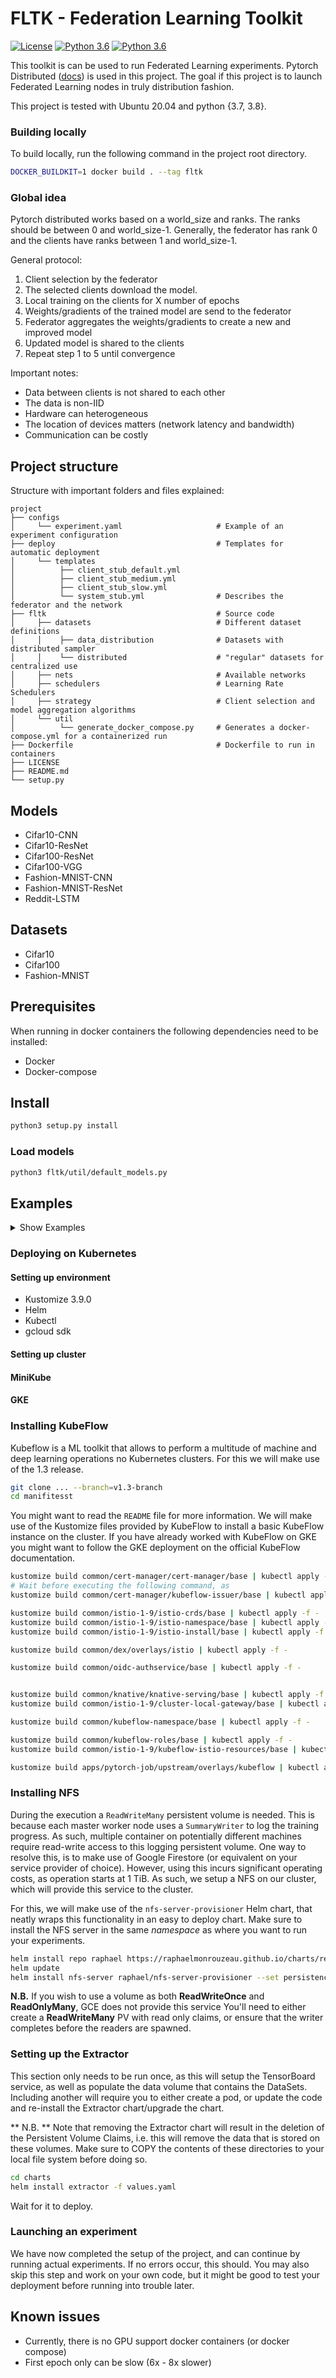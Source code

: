 # FLTK - Federation Learning Toolkit
[![License](https://img.shields.io/badge/license-BSD-blue.svg)](LICENSE)
[![Python 3.6](https://img.shields.io/badge/python-3.7-blue.svg)](https://www.python.org/downloads/release/python-370/)
[![Python 3.6](https://img.shields.io/badge/python-3.8-blue.svg)](https://www.python.org/downloads/release/python-380/)

This toolkit is can be used to run Federated Learning experiments.
Pytorch Distributed ([docs](https://pytorch.org/tutorials/beginner/dist_overview.html)) is used in this project.
The goal if this project is to launch Federated Learning nodes in truly distribution fashion.

This project is tested with Ubuntu 20.04 and python {3.7, 3.8}.



### Building locally

To build locally, run the following command in the project root directory.

```bash 
DOCKER_BUILDKIT=1 docker build . --tag fltk
```
### Global idea
Pytorch distributed works based on a world_size and ranks. The ranks should be between 0 and world_size-1.
Generally, the federator has rank 0 and the clients have ranks between 1 and world_size-1.

General protocol:

1. Client selection by the federator
2. The selected clients download the model.
2. Local training on the clients for X number of epochs
3. Weights/gradients of the trained model are send to the federator
4. Federator aggregates the weights/gradients to create a new and improved model
5. Updated model is shared to the clients
6. Repeat step 1 to 5 until convergence

Important notes:

* Data between clients is not shared to each other
* The data is non-IID
* Hardware can heterogeneous
* The location of devices matters (network latency and bandwidth)
* Communication can be costly

## Project structure
Structure with important folders and files explained:
```
project
├── configs
│     └── experiment.yaml                     # Example of an experiment configuration
├── deploy                                    # Templates for automatic deployment  
│     └── templates
│          ├── client_stub_default.yml
│          ├── client_stub_medium.yml
│          ├── client_stub_slow.yml
│          └── system_stub.yml                # Describes the federator and the network
├── fltk                                      # Source code
│     ├── datasets                            # Different dataset definitions
│     │    ├── data_distribution              # Datasets with distributed sampler
│     │    └── distributed                    # "regular" datasets for centralized use
│     ├── nets                                # Available networks
│     ├── schedulers                          # Learning Rate Schedulers
│     ├── strategy                            # Client selection and model aggregation algorithms
│     └── util
│          └── generate_docker_compose.py     # Generates a docker-compose.yml for a containerized run
├── Dockerfile                                # Dockerfile to run in containers
├── LICENSE
├── README.md
└── setup.py
```

## Models

* Cifar10-CNN
* Cifar10-ResNet
* Cifar100-ResNet
* Cifar100-VGG
* Fashion-MNIST-CNN
* Fashion-MNIST-ResNet
* Reddit-LSTM

## Datasets

* Cifar10
* Cifar100
* Fashion-MNIST

## Prerequisites

When running in docker containers the following dependencies need to be installed:

* Docker
* Docker-compose

## Install
```bash
python3 setup.py install
```

### Load models
```bash
python3 fltk/util/default_models.py
```

## Examples
<details><summary>Show Examples</summary>

<p>

### Single machine (Native)

#### Launch single client
Launch Federator
```bash
python3 -m fltk single configs/experiment.yaml --rank=0
```
Launch Client
```bash
python3 -m fltk single configs/experiment.yaml --rank=1
```

#### Spawn FL system
```bash
python3 -m fltk spawn configs/experiment.yaml
```

### Two machines (Native)
To start a cross-machine FL system you have to configure the network interface connected to your network.
For example, if your machine is connected to the network via the wifi interface (for example with the name `wlo1`) this has to be configured as shown below:
```bash
os.environ['GLOO_SOCKET_IFNAME'] = 'wlo1'
os.environ['TP_SOCKET_IFNAME'] = 'wlo1'
```
Use `ifconfig` to find the name of the interface name on your machine.

### Docker Compose
1. Make sure docker and docker-compose are installed.
2. Generate a `docker-compose.yml` file for your experiment. You can use the script `generate_docker_compose.py` for this.
   From the root folder: ```python3 fltk/util/generate_docker_compose.py 4``` to generate a system with 4 clients.
   Feel free to change/extend `generate_docker_compose.py` for your own need.
   A `docker-compose.yml` file is created in the root folder.
3. Run docker-compose to start the system:
    ```bash
    docker-compose up
    ```
### Google Cloud Platform
See Manual on brightspace

</p>
</details>


### Deploying on Kubernetes


#### Setting up environment

 * Kustomize 3.9.0
 * Helm
 * Kubectl
 * gcloud sdk

#### Setting up cluster


#### MiniKube

#### GKE

### Installing KubeFlow
Kubeflow is a ML toolkit that allows to perform a multitude of machine and deep learning operations no 
Kubernetes clusters. For this we will make use of the 1.3 release.


```bash
git clone ... --branch=v1.3-branch
cd manifitesst
```

You might want to read the `README` file for more information. We will make use of the Kustomize files provided
by KubeFlow to install a basic KubeFlow instance on the cluster. If you have already worked with KubeFlow on GKE
you might want to follow the GKE deployment on the official KubeFlow documentation.

```bash
kustomize build common/cert-manager/cert-manager/base | kubectl apply -f -
# Wait before executing the following command, as 
kustomize build common/cert-manager/kubeflow-issuer/base | kubectl apply -f -
```


```bash
kustomize build common/istio-1-9/istio-crds/base | kubectl apply -f -
kustomize build common/istio-1-9/istio-namespace/base | kubectl apply -f -
kustomize build common/istio-1-9/istio-install/base | kubectl apply -f -
```

```bash
kustomize build common/dex/overlays/istio | kubectl apply -f -
```

```bash
kustomize build common/oidc-authservice/base | kubectl apply -f -
```

```bash

kustomize build common/knative/knative-serving/base | kubectl apply -f -
kustomize build common/istio-1-9/cluster-local-gateway/base | kubectl apply -f -
```


```bash
kustomize build common/kubeflow-namespace/base | kubectl apply -f -
```

```bash
kustomize build common/kubeflow-roles/base | kubectl apply -f -
kustomize build common/istio-1-9/kubeflow-istio-resources/base | kubectl apply -f -
```

```bash
kustomize build apps/pytorch-job/upstream/overlays/kubeflow | kubectl apply -f -
```
### Installing NFS
During the execution a `ReadWriteMany` persistent volume is needed. This is because each master worker node uses a 
`SummaryWriter` to log the training progress. As such, multiple container on potentially different machines require 
read-write access to this logging persistent volume. One way to resolve this, is to make use of Google Firestore (or 
equivalent on your service provider of choice). However, using this incurs significant operating costs, as operation 
starts at 1 TiB. As such, we setup a NFS on our cluster, which will provide this service to the cluster.


For this, we will make use of the `nfs-server-provisioner` Helm chart, that neatly wraps this functionality in an easy
to deploy chart. Make sure to install the NFS server in the same *namespace* as where you want to run your experiments.
```bash
helm install repo raphael https://raphaelmonrouzeau.github.io/charts/repository/
helm update
helm install nfs-server raphael/nfs-server-provisioner --set persistence.enabled=true,persistence.storageClass=do-block-storage,persistence.size=20Gi
```

**N.B.** If you wish to use a volume as both **ReadWriteOnce** and **ReadOnlyMany**, GCE does not provide this service
You'll need to either create a **ReadWriteMany** PV with read only claims, or ensure that the writer completes before 
the readers are spawned.

### Setting up the Extractor

This section only needs to be run once, as this will setup the TensorBoard service, as well as populate the data volume
that contains the DataSets. Including another will require you to either create a pod, or update the code and re-install
the Extractor chart/upgrade the chart. 

** N.B. ** Note that removing the Extractor chart will result in the deletion of the Persistent Volume Claims, i.e. this
will remove the data that is stored on these volumes. Make sure to COPY the contents of these directories to your local
file system before doing so.

```bash
cd charts
helm install extractor -f values.yaml
```

Wait for it to deploy.


### Launching an experiment
We have now completed the setup of the project, and can continue by running actual experiments. If no errors occur, this
should. You may also skip this step and work on your own code, but it might be good to test your deployment
before running into trouble later.
## Known issues

* Currently, there is no GPU support docker containers (or docker compose)
* First epoch only can be slow (6x - 8x slower)